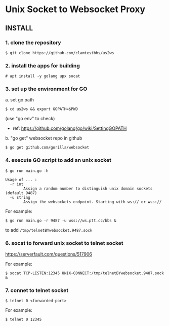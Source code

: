 # Unix Socket to Websocket Proxy

## INSTALL

### 1. clone the repository

```
$ git clone https://github.com/clamtestbbs/us2ws
```

### 2. install the apps for building

```
# apt install -y golang upx socat
```

### 3. set up the environment for GO

a. set go path

```
$ cd us2ws && export GOPATH=$PWD
```

(use "go env" to check)

* ref: https://github.com/golang/go/wiki/SettingGOPATH

b. "go get" websocket repo in github

```
$ go get github.com/gorilla/websocket
```

### 4. execute GO script to add an unix socket

```
$ go run main.go -h

Usage of ... :
  -r int
        Assign a random number to distinguish unix domain sockets (default 9487)
  -u string
        Assign the websockets endpoint. Starting with ws:// or wss://
```

For example:

```
$ go run main.go -r 9487 -u wss://ws.ptt.cc/bbs &
```

to add `/tmp/telnetBYwebsocket.9487.sock`

### 6. socat to forward unix socket to telnet socket

https://serverfault.com/questions/517906

For example:

```
$ socat TCP-LISTEN:12345 UNIX-CONNECT:/tmp/telnetBYwebsocket.9487.sock &
```

### 7. connet to telnet socket

```
$ telnet 0 <forwarded-port>
```

For example:

```
$ telnet 0 12345
```
